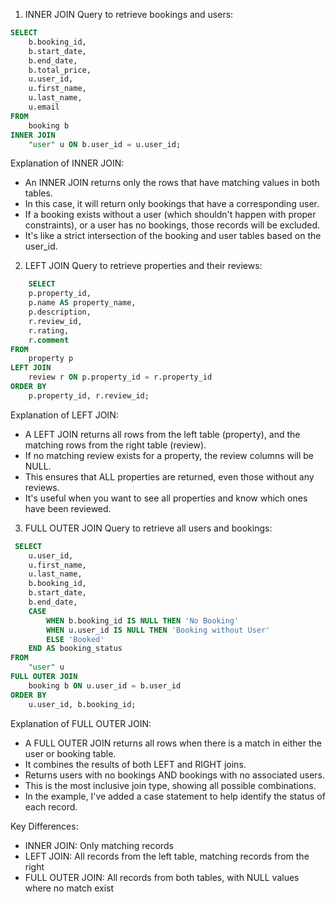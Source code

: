 1. INNER JOIN Query to retrieve bookings and users:

```sql
SELECT 
    b.booking_id, 
    b.start_date, 
    b.end_date, 
    b.total_price,
    u.user_id, 
    u.first_name, 
    u.last_name, 
    u.email
FROM 
    booking b
INNER JOIN 
    "user" u ON b.user_id = u.user_id;
```


Explanation of INNER JOIN:

- An INNER JOIN returns only the rows that have matching values in both tables.
- In this case, it will return only bookings that have a corresponding user.
- If a booking exists without a user (which shouldn't happen with proper constraints), or a user has no bookings, those records will be excluded.
- It's like a strict intersection of the booking and user tables based on the user\_id.

2. LEFT JOIN Query to retrieve properties and their reviews:

```sql
    SELECT 
    p.property_id, 
    p.name AS property_name,
    p.description,
    r.review_id, 
    r.rating, 
    r.comment
FROM 
    property p
LEFT JOIN 
    review r ON p.property_id = r.property_id
ORDER BY 
    p.property_id, r.review_id;
```




Explanation of LEFT JOIN:

- A LEFT JOIN returns all rows from the left table (property), and the matching rows from the right table (review).
- If no matching review exists for a property, the review columns will be NULL.
- This ensures that ALL properties are returned, even those without any reviews.
- It's useful when you want to see all properties and know which ones have been reviewed.

3. FULL OUTER JOIN Query to retrieve all users and bookings:
```sql
 SELECT 
    u.user_id, 
    u.first_name, 
    u.last_name,
    b.booking_id, 
    b.start_date, 
    b.end_date,
    CASE 
        WHEN b.booking_id IS NULL THEN 'No Booking'
        WHEN u.user_id IS NULL THEN 'Booking without User'
        ELSE 'Booked'
    END AS booking_status
FROM 
    "user" u
FULL OUTER JOIN 
    booking b ON u.user_id = b.user_id
ORDER BY 
    u.user_id, b.booking_id;
```

Explanation of FULL OUTER JOIN:

- A FULL OUTER JOIN returns all rows when there is a match in either the user or booking table.
- It combines the results of both LEFT and RIGHT joins.
- Returns users with no bookings AND bookings with no associated users.
- This is the most inclusive join type, showing all possible combinations.
- In the example, I've added a case statement to help identify the status of each record.

Key Differences:

- INNER JOIN: Only matching records
- LEFT JOIN: All records from the left table, matching records from the right
- FULL OUTER JOIN: All records from both tables, with NULL values where no match exist
